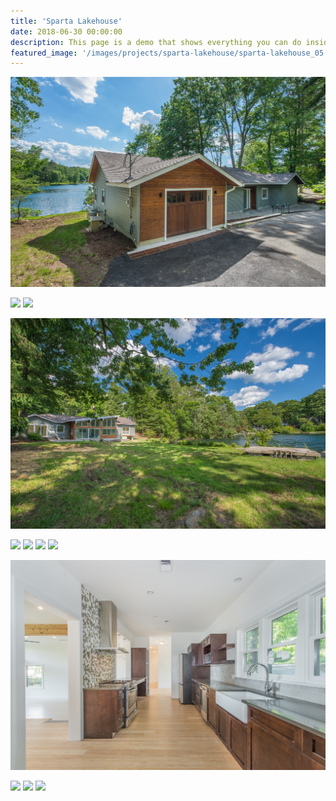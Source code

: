 ```yaml
---
title: 'Sparta Lakehouse'
date: 2018-06-30 00:00:00
description: This page is a demo that shows everything you can do inside portfolio and blog posts.
featured_image: '/images/projects/sparta-lakehouse/sparta-lakehouse_05.jpg'
---
```


![](/images/projects/sparta-lakehouse/sparta-lakehouse_01.jpg)

<div class="gallery" data-columns="2">
  <img src="{{site.baseurl}}/images/projects/sparta-lakehouse/sparta-lakehouse_02.jpg">
  <img src="{{site.baseurl}}/images/projects/sparta-lakehouse/sparta-lakehouse_05.jpg">
</div>

![](/images/projects/sparta-lakehouse/sparta-lakehouse_07.jpg)

<div class="gallery" data-columns="4">
  <img src="{{site.baseurl}}/images/projects/sparta-lakehouse/sparta-lakehouse_09.jpg">
  <img src="{{site.baseurl}}/images/projects/sparta-lakehouse/sparta-lakehouse_10.jpg">
  <img src="{{site.baseurl}}/images/projects/sparta-lakehouse/sparta-lakehouse_08.jpg">
  <img src="{{site.baseurl}}/images/projects/sparta-lakehouse/sparta-lakehouse_11.jpg">
</div>

![](/images/projects/sparta-lakehouse/sparta-lakehouse_16.jpg)

<div class="gallery" data-columns="3">
  <img src="{{site.baseurl}}/images/projects/sparta-lakehouse/sparta-lakehouse_13.jpg">
  <img src="{{site.baseurl}}/images/projects/sparta-lakehouse/sparta-lakehouse_14.jpg">
  <img src="{{site.baseurl}}/images/projects/sparta-lakehouse/sparta-lakehouse_15.jpg">
</div>
